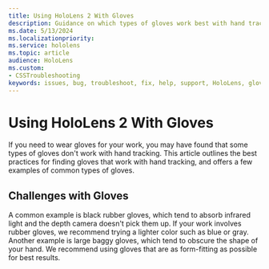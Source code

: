 ```yaml
---
title: Using HoloLens 2 With Gloves
description: Guidance on which types of gloves work best with hand tracking on HoloLens 2.
ms.date: 5/13/2024
ms.localizationpriority:
ms.service: hololens
ms.topic: article
audience: HoloLens
ms.custom: 
- CSSTroubleshooting
keywords: issues, bug, troubleshoot, fix, help, support, HoloLens, gloves, hand tracking
---
```


# Using HoloLens 2 With Gloves

If you need to wear gloves for your work, you may have found that some types of gloves don't work with hand tracking. This article outlines the best practices for finding gloves that work with hand tracking, and offers a few examples of common types of gloves.

## Challenges with Gloves
A common example is black rubber gloves, which tend to absorb infrared light and the depth camera doesn't pick them up. If your work involves rubber gloves, we recommend trying a lighter color such as blue or gray. Another example is large baggy gloves, which tend to obscure the shape of your hand. We recommend using gloves that are as form-fitting as possible for best results.